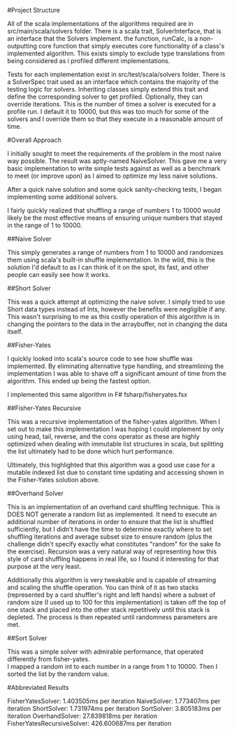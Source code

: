 #Project Structure

All of the scala implementations of the algorithms required are in src/main/scala/solvers folder.
There is a scala trait, SolverInterface, that is an interface that the Solvers implement.
the function, runCalc, is a non-outputting core function that simply executes core functionality of a class's 
implemented algorithm.  This exists simply to exclude type translations from being considered as i profiled different
implementations.

Tests for each implementation exist in src/test/scala/solvers folder.
There is a SolverSpec trait used as an interface which contains the majority of the testing logic for solvers.
Inheriting classes simply extend this trait and define the corresponding solver to get profiled.
Optionally, they can override iterations.  This is the number of times a solver is executed for a profile run.
I default it to 10000, but this was too much for some of the solvers and I override them so that they execute in a
reasonable amount of time.

#Overall Approach

I initially sought to meet the requirements of the problem in the most naive
way possible.  The result was aptly-named NaiveSolver. This gave me a very basic implementation to write 
simple tests against as well as a benchmark to meet (or improve upon) as I aimed to optimize my less naive solutions.

After a quick naive solution and some quick sanity-checking tests, I began implementing some additional solvers.

I fairly quickly realized that shuffling a range of numbers 1 to 10000 would likely be the most effective means of 
ensuring unique numbers that stayed in the range of 1 to 10000.  

##Naive Solver

This simply generates a range of numbers from 1 to 10000 and randomizes them using scala's built-in shuffle 
implementation. In the wild, this is the solution I'd default to as I can think of it on the spot, its fast, and other
people can easily see how it works.

##Short Solver

This was a quick attempt at optimizing the naive solver.  I simply tried to use Short data types instead of Ints, however
the benefits were negligible if any.  This wasn't surprising to me as this costly operation of this algorithm is
in changing the pointers to the data in the arraybuffer, not in changing the data itself.

##Fisher-Yates

I quickly looked into scala's source code to see how shuffle was implemented.  By eliminating alternative type handling,
and streamlining the implementation I was able to shave off a significant amount of time from the algorithm.  This ended 
up being the fastest option.

I implemented this same algorithm in F# fsharp/fisheryates.fsx

##Fisher-Yates Recursive

This was a recursive implementation of the fisher-yates algorithm.  When I set out to make this implementation I was hoping
I could implement by only using head, tail, reverse, and the cons operator as these are highly optimized when dealing with 
immutable list structures in scala, but splitting the list ultimately had to be done which hurt performance.

Ultimately, this highlighted that this algorithm was a good use case for a mutable indexed list due to constant time 
updating and accessing shown in the Fisher-Yates solution above.

##Overhand Solver

This is an implementation of an overhand card shuffling technique. This is DOES NOT generate a random list as implemented.
It need to execute an additional number of iterations in order to ensure that the list is shuffled sufficiently, but I 
didn't have the time to determine exactly where to set shuffling iterations and average subset size to ensure random (plus
the challenge didn't specify exactly what constitutes "random" for the sake fo the exercise).  Recursion was a very
natural way of representing how this style of card shuffling happens in real life, so I found it interesting for that
purpose at the very least. 

Additionally this algorithm is very tweakable and is capable of streaming and scaling the shuffle operation.  You can 
think of it as two stacks (represented by a card shuffler's right and left hands) where a subset of random size (I used
up to 100 for this implementation) is taken off the top of one stack and placed into the other stack repetitively until
this stack is depleted.  The process is then repeated until randomness parameters are met.

##Sort Solver

This was a simple solver with admirable performance, that operated differently from fisher-yates.  
I mapped a random int to each number in a range from 1 to 10000.
Then I sorted the list by the random value.

#Abbreviated Results

FisherYatesSolver:              1.403505ms per iteration 
NaiveSolver:                    1.773407ms per iteration 
ShortSolver:                    1.731974ms per iteration 
SortSolver:                     3.805183ms per iteration 
OverhandSolver:                27.839818ms per iteration 
FisherYatesRecursiveSolver:   426.600687ms per iteration 